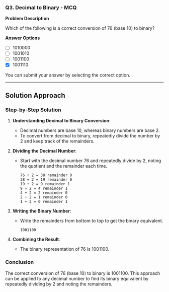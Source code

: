 ### Q3. Decimal to Binary - MCQ

**Problem Description**

Which of the following is a correct conversion of 76 (base 10) to binary?

**Answer Options**

- [ ] 1010000
- [ ] 1001010
- [ ] 1001100
- [x] 1001110

You can submit your answer by selecting the correct option.


---

## Solution Approach

### Step-by-Step Solution

1. **Understanding Decimal to Binary Conversion**:
   - Decimal numbers are base 10, whereas binary numbers are base 2.
   - To convert from decimal to binary, repeatedly divide the number by 2 and keep track of the remainders.

2. **Dividing the Decimal Number**:
   - Start with the decimal number 76 and repeatedly divide by 2, noting the quotient and the remainder each time.

     ```
     76 ÷ 2 = 38 remainder 0
     38 ÷ 2 = 19 remainder 0
     19 ÷ 2 = 9 remainder 1
     9 ÷ 2 = 4 remainder 1
     4 ÷ 2 = 2 remainder 0
     2 ÷ 2 = 1 remainder 0
     1 ÷ 2 = 0 remainder 1
     ```

3. **Writing the Binary Number**:
   - Write the remainders from bottom to top to get the binary equivalent.
     ```
     1001100
     ```

4. **Combining the Result**:
   - The binary representation of 76 is 1001100.

### Conclusion

The correct conversion of 76 (base 10) to binary is 1001100. This approach can be applied to any decimal number to find its binary equivalent by repeatedly dividing by 2 and noting the remainders.